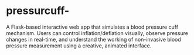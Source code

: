 # pressurcuff-
A Flask-based interactive web app that simulates a blood pressure cuff mechanism. Users can control inflation/deflation visually, observe pressure changes in real-time, and understand the working of non-invasive blood pressure measurement using a creative, animated interface.
